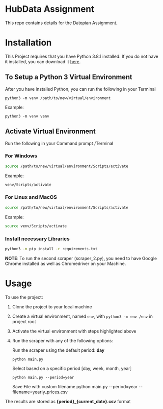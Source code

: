 
# HubData Assignment

This repo contains details for the Datopian Assignment.

# Installation

This Project requires that you have Python 3.8.1 installed. If you do not have it installed, you can download it [here](https://www.python.org/downloads/release/python-381/).

## To Setup a Python 3  Virtual  Environment
After you have installed Python, you can run the following in your Terminal

```python3 -m venv /path/to/new/virtual/environment```

Example:

```python3 -m venv venv```

## Activate Virtual Environment

Run the following in your Command prompt /Terminal
### For Windows
```bash
source /path/to/new/virtual/environment/Scripts/activate
```
Example:
```bash
venv/Scripts/activate
```

### For Linux and MacOS
```bash
source /path/to/new/virtual/environment/Scripts/activate
```
Example:

```bash
source venv/Scripts/activate
```

### Install necessary Libraries

```bash
python3 -m pip install -r requirements.txt
```
**NOTE**:
To run the second scraper (scraper_2.py), you need to have Google Chrome installed as well as Chromedriver on your Machine.

# Usage

To use the project:

1. Clone the project to your local machine
2. Create a virtual environment, named `env`, with `python3 -m env /env` in project root
3. Activate the virtual environment with steps highlighted above
4. Run the scraper with any of the following options:

     Run the scraper using the default period: **day**

       python main.py

    Select based on a specific period [day, week, month, year]

       python main.py --period=year

    Save File with custom filename
       python main.py --period=year --filename=yearly_prices.csv



The results are stored as **{period}_{current_date}.csv** format
